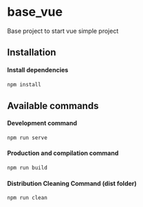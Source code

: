 # base_vue
Base project to start vue simple project

## Installation

#### Install dependencies
```bash
npm install
```

## Available commands

#### Development command
```bash
npm run serve
```

#### Production and compilation command
```bash
npm run build
```
#### Distribution Cleaning Command (dist folder)
```bash
npm run clean
```